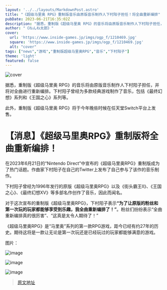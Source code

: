 ```yaml
---
layout: '../../layouts/MarkdownPost.astro'
title: "《超级马里奥 RPG》重制版音乐由原版音乐制作人下村阳子担任！将全曲重新编排"
pubDate: 2023-06-21T16:35:02Z
description: "据悉，重制版《超级马里奥 RPG》的音乐将由原版音乐制作人下村阳子担任，并将对全曲进行重新编排。"
author: "《ねんね太郎》"
cover:
  url: 'https://www.inside-games.jp/imgs/ogp_f/1210469.jpg'
  square: 'https://www.inside-games.jp/imgs/ogp_f/1210469.jpg'
  alt: "cover"
tags: ["news","游戏","重制版超级马里奥RPG","音乐","下村阳子"]
theme: 'light'
featured: false
---
```


![cover](https://www.inside-games.jp/imgs/ogp_f/1210469.jpg)

据悉，重制版《超级马里奥 RPG》的音乐将由原版音乐制作人下村阳子担任，并将对全曲进行重新编排。下村阳子曾经为多款经典游戏制作了音乐，包括《最终幻想》系列和《王国之心》系列等。

此外，重制版《超级马里奥 RPG》将于今年晚些时候在任天堂Switch平台上发售。

# 【消息】《超级马里奥RPG》重制版将全曲重新编排！

在2023年6月21日的“Nintendo Direct”中宣布的《超级马里奥RPG》重制版成为了热门话题。作曲家下村阳子在自己的Twitter上发布了自己参与了该作的音乐制作。

下村阳子曾经为1996年发行的原版《超级马里奥RPG》以及《街头霸王II》、《王国之心》、《最终幻想XV》等多部名作创作了音乐，因此而闻名。

对于这次宣布的重制版《超级马里奥RPG》，下村阳子表示<b>“为了让原版的粉丝和第一次玩的玩家都能够享受到乐趣，我全曲重新编排了！”</b>。粉丝们纷纷表示“全曲重新编排真的很厉害”、“这真是太令人期待了！”

《超级马里奥RPG》是“马里奥”系列的第一款RPG游戏，距今已经有约27年的历史。期待这将是一款让无论是第一次玩还是已经玩过的玩家都能够满意的游戏。

图片：

![image](https://www.inside-games.jp/imgs/zoom/1210444.png)

![image](https://www.inside-games.jp/imgs/zoom/1210445.png)

![image](https://www.inside-games.jp/imgs/zoom/1210469.jpg)

>[原文地址](https://www.inside-games.jp/article/2023/06/22/146731.html)  